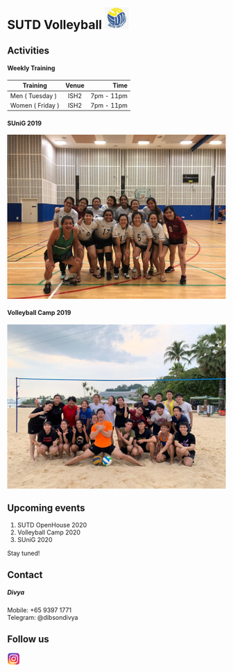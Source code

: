 # SUTD Volleyball <html><img src="./assets/logo.jpg" width="55" height="50"><html>

## Activities
#### Weekly Training
| Training        | Venue| Time |
| ------------- |:-------------:| -----:|
| Men ( Tuesday )   | ISH2  | 7pm - 11pm  |
| Women ( Friday )  | ISH2  | 7pm - 11pm  |

#### SUniG 2019
<html><img src="./assets/women sunig 2019.jpg" "Women's team during SUniG 2019!"><html>
 	
#### Volleyball Camp 2019
<html><img src="./assets/camp1.jpg" "Had a blast on Tanjong Beach!"><html>


## Upcoming events
1. SUTD OpenHouse 2020
2. Volleyball Camp 2020
3. SUniG 2020

Stay tuned!

## Contact
##### Divya
Mobile: +65 9397 1771\
Telegram: @dibsondivya

## Follow us 
<html><a target="_blank" href="https://www.instagram.com/vballsutd/"><img src="./assets/instalogo.png" width="30" height="30"></a><html>

